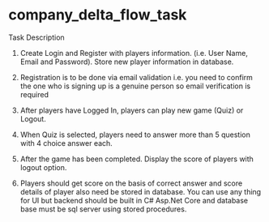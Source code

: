 # company_delta_flow_task
Task Description  

1. Create Login and Register with players information. (i.e. User Name, Email and Password). Store new player information in database.

2. Registration is to be done via email validation i.e. you need to confirm the one who is signing up is a genuine person so email verification is required 

3. After players have Logged In, players can play new game (Quiz) or Logout. 

4. When Quiz is selected, players need to answer more than 5 question with 4 choice answer each. 

5. After the game has been completed. Display the score of players with logout option. 

6. Players should get score on the basis of correct answer and score details of player also need be stored in database. You can use any thing for UI but backend should be built in C# Asp.Net Core and database base must be sql server using stored procedures.
